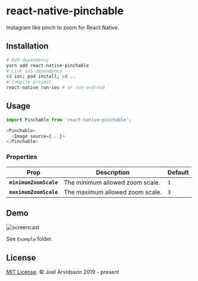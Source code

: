 # react-native-pinchable

Instagram like pinch to zoom for React Native. 

## Installation

```bash
# Add dependency
yarn add react-native-pinchable
# Link iOS dependency
cd ios; pod install; cd ..
# Compile project
react-native run-ios # or run-android
```

## Usage

```js
import Pinchable from 'react-native-pinchable';

<Pinchable>
  <Image source={...}>
</Pinchable>
```

### Properties

| Prop | Description | Default |
|------|-------------|---------|
|**`minimumZoomScale`**|The minimum allowed zoom scale.|`1`|
|**`maximumZoomScale`**|The maximum allowed zoom scale.|`3`|


## Demo

![screencast](https://user-images.githubusercontent.com/378279/50738295-9610d280-11d2-11e9-9dba-c0005fa9bfaf.gif)

See `Example` folder.

## License

[MIT License](http://opensource.org/licenses/mit-license.html). © Joel Arvidsson 2019 - present
